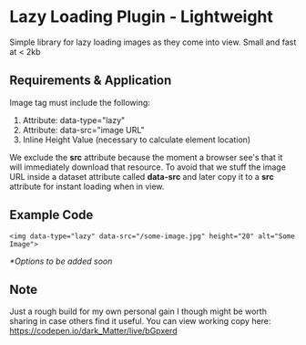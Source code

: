 # Lazy Loading Plugin - Lightweight
Simple library for lazy loading images as they come into view. Small and fast at < 2kb

## Requirements & Application

Image tag must include the following:
1. Attribute: data-type="lazy"
2. Attribute: data-src="image URL"
2. Inline Height Value (necessary to calculate element location)

We exclude the **src** attribute because the moment a browser see's that it will immediately download that resource. To avoid that we stuff the image URL inside a dataset attribute called **data-src** and later copy it to a **src** attribute for instant loading when in view.

## Example Code

```
<img data-type="lazy" data-src="/some-image.jpg" height="20" alt="Some Image">
```

_*Options to be added soon_

## Note

Just a rough build for my own personal gain I though might be worth sharing in case others find it useful. You can view working copy here: <https://codepen.io/dark_Matter/live/bGpxerd>
